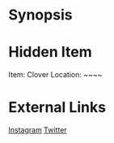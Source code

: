 # Synopsis


# Hidden Item
Item: Clover
Location: ~~~~

# External Links
[Instagram](https://www.instagram.com/p/B5q9sxOD17f/)
[Twitter]()